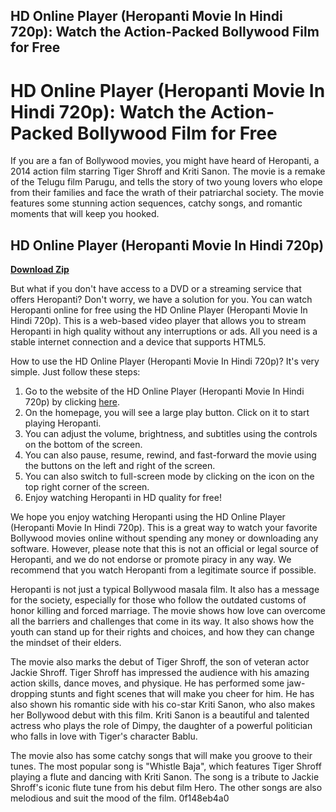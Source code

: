 ## HD Online Player (Heropanti Movie In Hindi 720p): Watch the Action-Packed Bollywood Film for Free

  
# HD Online Player (Heropanti Movie In Hindi 720p): Watch the Action-Packed Bollywood Film for Free
 
If you are a fan of Bollywood movies, you might have heard of Heropanti, a 2014 action film starring Tiger Shroff and Kriti Sanon. The movie is a remake of the Telugu film Parugu, and tells the story of two young lovers who elope from their families and face the wrath of their patriarchal society. The movie features some stunning action sequences, catchy songs, and romantic moments that will keep you hooked.
 
## HD Online Player (Heropanti Movie In Hindi 720p)


[**Download Zip**](https://www.google.com/url?q=https%3A%2F%2Furluss.com%2F2tKFSZ&sa=D&sntz=1&usg=AOvVaw2iaDfFkKT9D31mh_Ep3Wj5)

 
But what if you don't have access to a DVD or a streaming service that offers Heropanti? Don't worry, we have a solution for you. You can watch Heropanti online for free using the HD Online Player (Heropanti Movie In Hindi 720p). This is a web-based video player that allows you to stream Heropanti in high quality without any interruptions or ads. All you need is a stable internet connection and a device that supports HTML5.
 
How to use the HD Online Player (Heropanti Movie In Hindi 720p)? It's very simple. Just follow these steps:
 
1. Go to the website of the HD Online Player (Heropanti Movie In Hindi 720p) by clicking [here](https://hd-online-player-heropanti-movie-in-hindi-720p.com/).
2. On the homepage, you will see a large play button. Click on it to start playing Heropanti.
3. You can adjust the volume, brightness, and subtitles using the controls on the bottom of the screen.
4. You can also pause, resume, rewind, and fast-forward the movie using the buttons on the left and right of the screen.
5. You can also switch to full-screen mode by clicking on the icon on the top right corner of the screen.
6. Enjoy watching Heropanti in HD quality for free!

We hope you enjoy watching Heropanti using the HD Online Player (Heropanti Movie In Hindi 720p). This is a great way to watch your favorite Bollywood movies online without spending any money or downloading any software. However, please note that this is not an official or legal source of Heropanti, and we do not endorse or promote piracy in any way. We recommend that you watch Heropanti from a legitimate source if possible.
  
Heropanti is not just a typical Bollywood masala film. It also has a message for the society, especially for those who follow the outdated customs of honor killing and forced marriage. The movie shows how love can overcome all the barriers and challenges that come in its way. It also shows how the youth can stand up for their rights and choices, and how they can change the mindset of their elders.
 
The movie also marks the debut of Tiger Shroff, the son of veteran actor Jackie Shroff. Tiger Shroff has impressed the audience with his amazing action skills, dance moves, and physique. He has performed some jaw-dropping stunts and fight scenes that will make you cheer for him. He has also shown his romantic side with his co-star Kriti Sanon, who also makes her Bollywood debut with this film. Kriti Sanon is a beautiful and talented actress who plays the role of Dimpy, the daughter of a powerful politician who falls in love with Tiger's character Bablu.
 
The movie also has some catchy songs that will make you groove to their tunes. The most popular song is "Whistle Baja", which features Tiger Shroff playing a flute and dancing with Kriti Sanon. The song is a tribute to Jackie Shroff's iconic flute tune from his debut film Hero. The other songs are also melodious and suit the mood of the film.
 0f148eb4a0
